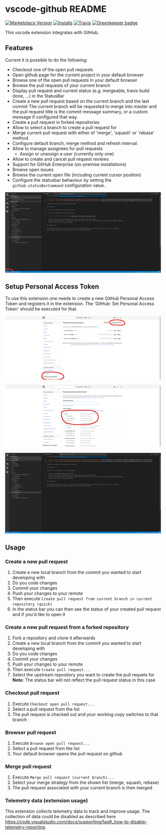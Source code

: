 # vscode-github README

[![Marketplace Version](https://vsmarketplacebadge.apphb.com/version/knisterpeter.vscode-github.svg)](https://marketplace.visualstudio.com/items?itemName=KnisterPeter.vscode-github)
[![Installs](https://vsmarketplacebadge.apphb.com/installs/knisterpeter.vscode-github.svg)](https://marketplace.visualstudio.com/items?itemName=KnisterPeter.vscode-github)
[![Travis](https://img.shields.io/travis/KnisterPeter/vscode-github.svg)](https://travis-ci.org/KnisterPeter/vscode-github)
[![Greenkeeper badge](https://badges.greenkeeper.io/KnisterPeter/vscode-github.svg)](https://greenkeeper.io/)

This vscode extension integrates with GitHub.

## Features

Current it is possible to do the following:

* Checkout one of the open pull requests
* Open github page for the current project in your default browser
* Browse one of the open pull requests in your default browser
* Browse the pull requests of your current branch
* Display pull request and current status (e.g. mergeable, travis build done, ...) in the StatusBar
* Create a new pull request based on the current branch and the last commit
  The current branch will be requested to merge into master and the pull request title is the commit message summary, or a custom message if configured that way.
* Create a pull request in forked repositories
* Allow to select a branch to create a pull request for
* Merge current pull request with either of 'merge', 'squash' or 'rebase' method.
* Configure default branch, merge method and refresh interval.
* Allow to manage assignees for pull requests
  * Assign or unassign a user (currently only one)
* Allow to create and cancel pull request reviews
* Support for GitHub Enterprise (on-premise installations)
* Browse open issues
* Browse the current open file (including current cursor position)
* Configure the statusbar behaviour by setting the `github.statusBarCommand` configuration value.

![Create pull request](images/create-pull-request.png)

## Setup Personal Access Token

To use this extension one needs to create a new GitHub Personal Access Token and registers it in the extension.
The 'GitHub: Set Personal Access Token' should be executed for that.

![GitHub Personal Access Token](images/github-personal-access-token.png)

![GitHub Personal Access Token](images/github-personal-access-token2.png)

![Set GitHub Personal Access Token](images/set-personal-access-token.png)

## Usage

### Create a new pull request

1. Create a new local branch from the commit you wanted to start developing with
1. Do you code changes
1. Commit your changes
1. Push your changes to your remote
1. Then execute `Create pull request from current branch in current repository (quick)`
1. In the status bar you can then see the status of your created pull request and if you'd like to open it

### Create a new pull request from a forked repository

1. Fork a repository and clone it afterwards
1. Create a new local branch from the commit you wanted to start developing with
1. Do you code changes
1. Commit your changes
1. Push your changes to your remote
1. Then execute `Create pull request...`
1. Select the upstream repository you want to create the pull requets for  
   **Note**: The status bar will not reflect the pull request status in this case

### Checkout pull request

1. Execute `Checkout open pull request...`
1. Select a pull request from the list
1. The pull request is checked out and your working copy switches to that branch

### Browser pull request

1. Execute `Browse open pull request...`
1. Select a pull request from the list
1. Your default browser opens the pull request on github

### Merge pull request

1. Execute `Merge pull request (current branch)...`
1. Select your merge strategy from the shown list (merge, squash, rebase)
1. The pull request associated with your current branch is then merged

### Telemetry data (extension usage)

This extension collects telemetry data to track and improve usage.
The collection of data could be disabled as described here https://code.visualstudio.com/docs/supporting/faq#_how-to-disable-telemetry-reporting.
